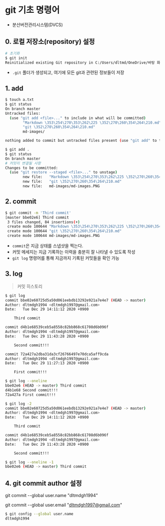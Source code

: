 # git 기초 명령어

* 분산버전관리시스템(DVCS)

## 0. 로컬 저장소(repository) 설정

```bash
# 초기화
$ git init
Reinitialized existing Git repository in C:/Users/dltmd/OneDrive/바탕 화면/Prac/.git/
```

* `.git` 폴더가 생성되고, 여기에 모든 git과 관련된 정보들이 저장

## 1. add

```bash
$ touch a.txt
$ git status
On branch master
Untracked files:
  (use "git add <file>..." to include in what will be committed)
        "Markdown \353\254\270\353\262\225 \352\270\260\354\264\210.md"
        "git \352\270\260\354\264\210.md"
        md-images/

nothing added to commit but untracked files present (use "git add" to track)

$ git add .
$ git status
On branch master
# 커밋이 변결될 사항
Changes to be committed:
  (use "git restore --staged <file>..." to unstage)
        new file:   "Markdown \353\254\270\353\262\225 \352\270\260\354\264\210.md"
        new file:   "git \352\270\260\354\264\210.md"
        new file:   md-images/md-images.PNG
```

## 2. commit

```bash
$ git commit -m 'Third commit'
[master bbe02e6] Third commit
 3 files changed, 84 insertions(+)
 create mode 100644 "Markdown \353\254\270\353\262\225 \352\270\260\354\264\210.md"
 create mode 100644 "git \352\270\260\354\264\210.md"
 create mode 100644 md-images/md-images.PNG
```

* `commit`은 지금 상태를 스냅샷을 찍는다.
* 커밋 메세지는 지금 기록하는 이력을 충분히 잘 나타낼 수 있도록 작성
* `git log` 명령어를 통해 지금까지 기록된 커밋들을 확인 가능

## 3. log

> 커밋 히스토리

``` bash
$ git log
commit bbe02e60725d5a50d061eebdb13292e921a7e4e7 (HEAD -> master)
Author: dltmdgh1994 <dltmdgh1997@gmail.com>
Date:   Tue Dec 29 14:11:12 2020 +0900

    Third commit

commit d4b1e68539ceb5a8558c82bb868c61708d6b096f
Author: dltmdgh1994 <dltmdgh1997@gmail.com>
Date:   Tue Dec 29 11:43:28 2020 +0900

    Second commit!!!

commit 72a427a2dba31da3cf26766497e70dca5aff9cda
Author: dltmdgh1994 <dltmdgh1997@gmail.com>
Date:   Tue Dec 29 11:27:13 2020 +0900

    First commit!!!

$ git log --oneline
bbe02e6 (HEAD -> master) Third commit
d4b1e68 Second commit!!!
72a427a First commit!!!

$ git log -2
commit bbe02e60725d5a50d061eebdb13292e921a7e4e7 (HEAD -> master)
Author: dltmdgh1994 <dltmdgh1997@gmail.com>
Date:   Tue Dec 29 14:11:12 2020 +0900

    Third commit

commit d4b1e68539ceb5a8558c82bb868c61708d6b096f
Author: dltmdgh1994 <dltmdgh1997@gmail.com>
Date:   Tue Dec 29 11:43:28 2020 +0900

    Second commit!!!

$ git log --oneline -1
bbe02e6 (HEAD -> master) Third commit
```

## 4. git commit author 설정

git commit --global user.name "dltmdgh1994"

git commit --global user.email "dltmdgh1997@gmail.com"

``` bash
$ git config --global user.name
dltmdgh1994
```







